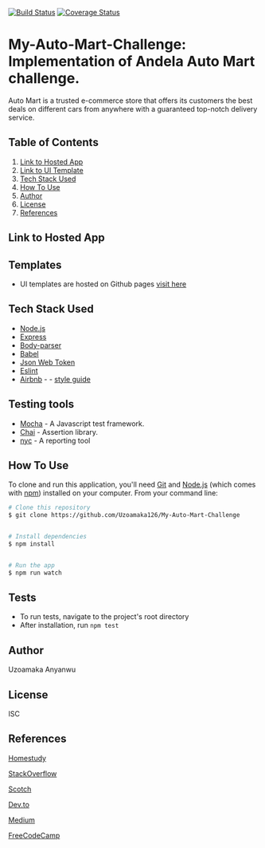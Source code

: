 [![Build Status](https://travis-ci.org/Uzoamaka126/My-Auto-Mart-Challenge.svg?branch=develop)](https://travis-ci.org/Uzoamaka126/My-Auto-Mart-Challenge)
[![Coverage Status](https://coveralls.io/repos/github/Uzoamaka126/My-Auto-Mart-Challenge/badge.svg?branch=develop)](https://coveralls.io/github/Uzoamaka126/My-Auto-Mart-Challenge?branch=develop)
# My-Auto-Mart-Challenge: Implementation of Andela Auto Mart challenge.
Auto Mart is a trusted e-commerce store that offers its customers the best deals on different cars from anywhere with a guaranteed top-notch delivery service.

## Table of Contents
1. <a href="#hosted-app">Link to Hosted App</a>
2. <a href="#UI">Link to UI Template</a>
3. <a href="#tech-stack-used">Tech Stack Used</a>
4. <a href="#Testing tools">How To Use</a>
5. <a href="#author">Author</a>
6. <a href="#license">License</a>
7. <a href="#references">References</a>

## Link to Hosted App


## Templates
* UI templates are hosted on Github pages [visit here](https://github.com/Uzoamaka126/My-Auto-Mart-Challenge/)

## Tech Stack Used

- [Node.js](https://nodejs.org/)
- [Express](https://expressjs.com/)
- [Body-parser](https://www.npmjs.com/package/body-parser)
- [Babel](https://babeljs.io)
- [Json Web Token](https://jwt.io/)
- [Eslint](https://eslint.org/)
- [Airbnb](https://www.npmjs.com/package/eslint-config-airbnb) - - [style guide](https://github.com/airbnb/javascript)

## Testing tools
* [Mocha](https://mochajs.org/) - A Javascript test framework.
* [Chai](http://chaijs.com) - Assertion library.
* [nyc](https://github.com/istanbuljs/nyc) - A reporting tool


## How To Use

To clone and run this application, you'll need [Git](https://git-scm.com) and [Node.js](https://nodejs.org/en/download/) (which comes with [npm](http://npmjs.com)) installed on your computer. From your command line:

```bash
# Clone this repository
$ git clone https://github.com/Uzoamaka126/My-Auto-Mart-Challenge


# Install dependencies
$ npm install


# Run the app
$ npm run watch
```
## Tests

* To run tests, navigate to the project's root directory
* After installation, run `npm test`


## Author

Uzoamaka Anyanwu


## License

ISC

## References

[Homestudy](https://homestudy.andela.com)

[StackOverflow](https://stackoverflow.com/)

[Scotch](https://scotch.io)

[Dev.to](https://dev.to)

[Medium](https://medium.com)

[FreeCodeCamp](https://freecodecamp.org)







